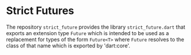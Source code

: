 # Strict Futures

The repository `strict_future` provides the library `strict_future.dart`
that exports an extension type `Future` which is intended to be used as
a replacement for types of the form `Future<T>` where `Future` resolves
to the class of that name which is exported by 'dart:core'.



